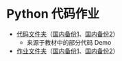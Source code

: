 # Python 代码作业
* [代码文件夹](https://github.com/huobaohuangxu/Coding-homework/tree/main/%E4%BB%A3%E7%A0%81)（[国内备份1](https://gitee.com/huobaohuangxu/Coding-homework/tree/main/%E4%BB%A3%E7%A0%81)、[国内备份2](https://huobaohuangxu.coding.net/public/Coding-Homework/Python-Homework/git/files/main/%E4%BB%A3%E7%A0%81)）
    + 来源于教材中的部分代码 Demo
* [作业文件夹](https://github.com/huobaohuangxu/Coding-homework/tree/main/%E4%BD%9C%E4%B8%9A)（[国内备份1](https://gitee.com/huobaohuangxu/Coding-homework/tree/main/%E4%BD%9C%E4%B8%9A)、[国内备份2](https://huobaohuangxu.coding.net/public/Coding-Homework/Python-Homework/git/files/main/%E4%BD%9C%E4%B8%9A)）
